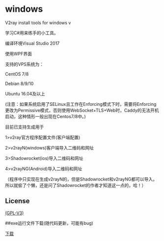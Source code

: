 # windows
V2ray install tools for windows v

学习C#用来练手的小工具。

编译环境Visual Studio 2017 

使用WPF界面

支持的VPS系统为：

CentOS 7/8 

Debian 8/9/10

Ubuntu 16.04及以上

(注意：如果系统启用了SELinux且工作在Enforcing模式下时，需要将Enforcing更改为Permissive模式，否则使用WebSocket+TLS+Web时，Caddy的无法开机启动，这种情形一般出现在Centos7/8中。)

目前已支持生成用于

1>v2ray官方程序配置文件(客户端配置)

2>v2rayN(windows)客户端导入二维码和网址

3>Shadowrocket(ios)导入二维码和网址

4>v2rayNG(Android)导入二维码和网址

（程序中只实现在生成v2rayN的，但是Shadowrocket和v2rayNG都可以导入。所以就偷了个懒，还是问了Shadowrocket的作者才知道这一点的，哈！）

## License

[(GPL-V3)](https://raw.githubusercontent.com/proxysu/windows/master/LICENSE)

##exe运行文件下载(随代码更新，可能有bug)

[下载](https://github.com/proxysu/windows/raw/master/ProxySU/bin/Release/Release.zip)

